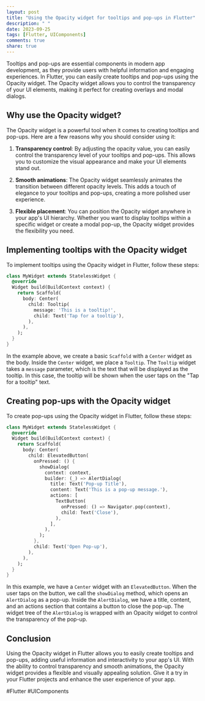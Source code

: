 ```yaml
---
layout: post
title: "Using the Opacity widget for tooltips and pop-ups in Flutter"
description: " "
date: 2023-09-25
tags: [Flutter, UIComponents]
comments: true
share: true
---
```


Tooltips and pop-ups are essential components in modern app development, as they provide users with helpful information and engaging experiences. In Flutter, you can easily create tooltips and pop-ups using the Opacity widget. The Opacity widget allows you to control the transparency of your UI elements, making it perfect for creating overlays and modal dialogs.

## Why use the Opacity widget?

The Opacity widget is a powerful tool when it comes to creating tooltips and pop-ups. Here are a few reasons why you should consider using it:

1. **Transparency control**: By adjusting the opacity value, you can easily control the transparency level of your tooltips and pop-ups. This allows you to customize the visual appearance and make your UI elements stand out.

2. **Smooth animations**: The Opacity widget seamlessly animates the transition between different opacity levels. This adds a touch of elegance to your tooltips and pop-ups, creating a more polished user experience.

3. **Flexible placement**: You can position the Opacity widget anywhere in your app's UI hierarchy. Whether you want to display tooltips within a specific widget or create a modal pop-up, the Opacity widget provides the flexibility you need.

## Implementing tooltips with the Opacity widget

To implement tooltips using the Opacity widget in Flutter, follow these steps:

```dart
class MyWidget extends StatelessWidget {
  @override
  Widget build(BuildContext context) {
    return Scaffold(
      body: Center(
        child: Tooltip(
          message: 'This is a tooltip!',
          child: Text('Tap for a tooltip'),
        ),
      ),
    );
  }
}
```

In the example above, we create a basic `Scaffold` with a `Center` widget as the body. Inside the `Center` widget, we place a `Tooltip`. The `Tooltip` widget takes a `message` parameter, which is the text that will be displayed as the tooltip. In this case, the tooltip will be shown when the user taps on the "Tap for a tooltip" text.

## Creating pop-ups with the Opacity widget

To create pop-ups using the Opacity widget in Flutter, follow these steps:

```dart
class MyWidget extends StatelessWidget {
  @override
  Widget build(BuildContext context) {
    return Scaffold(
      body: Center(
        child: ElevatedButton(
          onPressed: () {
            showDialog(
              context: context,
              builder: (_) => AlertDialog(
                title: Text('Pop-up Title'),
                content: Text('This is a pop-up message.'),
                actions: [
                  TextButton(
                    onPressed: () => Navigator.pop(context),
                    child: Text('Close'),
                  ),
                ],
              ),
            );
          },
          child: Text('Open Pop-up'),
        ),
      ),
    );
  }
}
```

In this example, we have a `Center` widget with an `ElevatedButton`. When the user taps on the button, we call the `showDialog` method, which opens an `AlertDialog` as a pop-up. Inside the `AlertDialog`, we have a title, content, and an actions section that contains a button to close the pop-up. The widget tree of the `AlertDialog` is wrapped with an Opacity widget to control the transparency of the pop-up.

## Conclusion

Using the Opacity widget in Flutter allows you to easily create tooltips and pop-ups, adding useful information and interactivity to your app's UI. With the ability to control transparency and smooth animations, the Opacity widget provides a flexible and visually appealing solution. Give it a try in your Flutter projects and enhance the user experience of your app.

#Flutter #UIComponents
